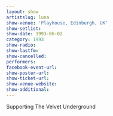 ```yaml
---
layout: show
artistslug: luna
show-venue: 'Playhouse, Edinburgh, UK'
show-setlist: 
show-date: 1993-06-02
category: 1993
show-radio: 
show-lastfm: 
show-cancelled: 
performers: 
facebook-event-url: 
show-poster-url: 
show-ticket-url: 
show-venue-website: 
show-additional: 
---
```


Supporting The Velvet Underground